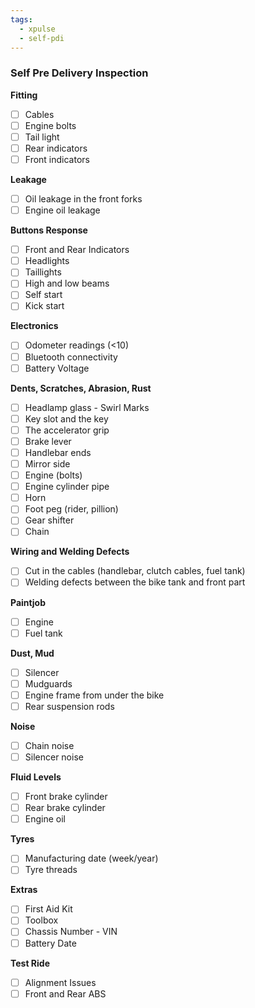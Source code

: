 ```yaml
---
tags:
  - xpulse
  - self-pdi
---
```


### Self Pre Delivery Inspection

**Fitting**
- [ ] Cables
- [ ] Engine bolts
- [ ] Tail light
- [ ] Rear indicators
- [ ] Front indicators

**Leakage**
- [ ] Oil leakage in the front forks
- [ ] Engine oil leakage

**Buttons Response**
- [ ] Front and Rear Indicators
- [ ] Headlights
- [ ] Taillights
- [ ] High and low beams
- [ ] Self start
- [ ] Kick start

**Electronics**
- [ ] Odometer readings (<10)
- [ ] Bluetooth connectivity
- [ ] Battery Voltage

**Dents, Scratches, Abrasion, Rust**
- [ ] Headlamp glass - Swirl Marks
- [ ] Key slot and the key
- [ ] The accelerator grip
- [ ] Brake lever
- [ ] Handlebar ends
- [ ] Mirror side
- [ ] Engine (bolts)
- [ ] Engine cylinder pipe
- [ ] Horn
- [ ] Foot peg (rider, pillion)
- [ ] Gear shifter
- [ ] Chain

**Wiring and Welding Defects**
- [ ] Cut in the cables (handlebar, clutch cables, fuel tank)
- [ ] Welding defects between the bike tank and front part

**Paintjob**
- [ ] Engine
- [ ] Fuel tank

**Dust, Mud**
- [ ] Silencer
- [ ] Mudguards
- [ ] Engine frame from under the bike
- [ ] Rear suspension rods

**Noise**
- [ ] Chain noise
- [ ] Silencer noise

**Fluid Levels**
- [ ] Front brake cylinder
- [ ] Rear brake cylinder
- [ ] Engine oil

**Tyres**
- [ ] Manufacturing date (week/year)
- [ ] Tyre threads

**Extras**
- [ ] First Aid Kit
- [ ] Toolbox
- [ ] Chassis Number - VIN
- [ ] Battery Date

**Test Ride**
- [ ] Alignment Issues
- [ ] Front and Rear ABS